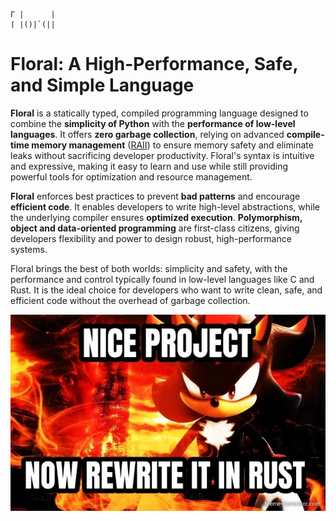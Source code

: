 ```
Γ |      |
⌈ |()|`(||
```

# Floral: A High-Performance, Safe, and Simple Language

**Floral** is a statically typed, compiled programming language designed to combine the **simplicity of Python** with the **performance of low-level languages**. It offers **zero garbage collection**, relying on advanced **compile-time memory management** ([RAII](https://en.wikipedia.org/wiki/Resource_acquisition_is_initialization)) to ensure memory safety and eliminate leaks without sacrificing developer productivity. Floral's syntax is intuitive and expressive, making it easy to learn and use while still providing powerful tools for optimization and resource management.

**Floral** enforces best practices to prevent **bad patterns** and encourage **efficient code**. It enables developers to write high-level abstractions, while the underlying compiler ensures **optimized execution**. **Polymorphism, object and data-oriented programming** are first-class citizens, giving developers flexibility and power to design robust, high-performance systems.

Floral brings the best of both worlds: simplicity and safety, with the performance and control typically found in low-level languages like C and Rust. It is the ideal choice for developers who want to write clean, safe, and efficient code without the overhead of garbage collection.

![I love Rust](docs/i_love_rust.png)
